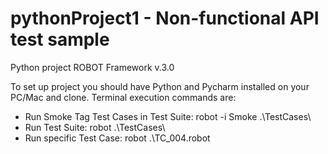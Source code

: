 # pythonProject1 - Non-functional API test sample

Python project ROBOT Framework v.3.0

To set up project you should have Python and Pycharm installed on your PC/Mac and clone.
Terminal execution commands are:

 - Run Smoke Tag Test Cases in Test Suite: robot -i Smoke .\TestCases\   
 - Run Test Suite: robot .\TestCases\   
 - Run specific Test Case: robot .\TC_004.robot
